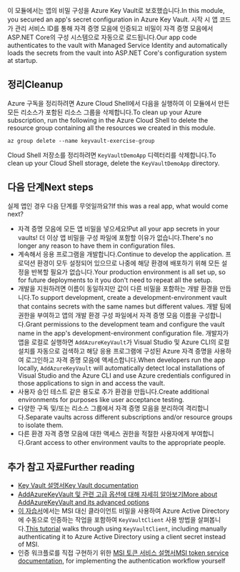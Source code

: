 <span data-ttu-id="edb2b-101">이 모듈에서는 앱의 비밀 구성을 Azure Key Vault로 보호했습니다.</span><span class="sxs-lookup"><span data-stu-id="edb2b-101">In this module, you secured an app's secret configuration in Azure Key Vault.</span></span> <span data-ttu-id="edb2b-102">시작 시 앱 코드가 관리 서비스 ID를 통해 자격 증명 모음에 인증되고 비밀이 자격 증명 모음에서 ASP.NET Core의 구성 시스템으로 자동으로 로드됩니다.</span><span class="sxs-lookup"><span data-stu-id="edb2b-102">Our app code authenticates to the vault with Managed Service Identity and automatically loads the secrets from the vault into ASP.NET Core's configuration system at startup.</span></span>

## <a name="cleanup"></a><span data-ttu-id="edb2b-103">정리</span><span class="sxs-lookup"><span data-stu-id="edb2b-103">Cleanup</span></span>

<span data-ttu-id="edb2b-104">Azure 구독을 정리하려면 Azure Cloud Shell에서 다음을 실행하여 이 모듈에서 만든 모든 리소스가 포함된 리소스 그룹을 삭제합니다.</span><span class="sxs-lookup"><span data-stu-id="edb2b-104">To clean up your Azure subscription, run the following in the Azure Cloud Shell to delete the resource group containing all the resources we created in this module.</span></span>

```console
az group delete --name keyvault-exercise-group
```

<span data-ttu-id="edb2b-105">Cloud Shell 저장소를 정리하려면 `KeyVaultDemoApp` 디렉터리를 삭제합니다.</span><span class="sxs-lookup"><span data-stu-id="edb2b-105">To clean up your Cloud Shell storage, delete the `KeyVaultDemoApp` directory.</span></span>

## <a name="next-steps"></a><span data-ttu-id="edb2b-106">다음 단계</span><span class="sxs-lookup"><span data-stu-id="edb2b-106">Next steps</span></span>

<span data-ttu-id="edb2b-107">실제 앱인 경우 다음 단계를 무엇일까요?</span><span class="sxs-lookup"><span data-stu-id="edb2b-107">If this was a real app, what would come next?</span></span>

* <span data-ttu-id="edb2b-108">자격 증명 모음에 모든 앱 비밀을 넣으세요!</span><span class="sxs-lookup"><span data-stu-id="edb2b-108">Put all your app secrets in your vaults!</span></span> <span data-ttu-id="edb2b-109">더 이상 앱 비밀을 구성 파일에 포함할 이유가 없습니다.</span><span class="sxs-lookup"><span data-stu-id="edb2b-109">There's no longer any reason to have them in configuration files.</span></span>
* <span data-ttu-id="edb2b-110">계속해서 응용 프로그램을 개발합니다.</span><span class="sxs-lookup"><span data-stu-id="edb2b-110">Continue to develop the application.</span></span> <span data-ttu-id="edb2b-111">프로덕션 환경이 모두 설정되어 있으므로 나중에 해당 환경에 배포하기 위해 모든 설정을 반복할 필요가 없습니다.</span><span class="sxs-lookup"><span data-stu-id="edb2b-111">Your production environment is all set up, so for future deployments to it you don't need to repeat all the setup.</span></span>
* <span data-ttu-id="edb2b-112">개발을 지원하려면 이름이 동일하지만 값이 다른 비밀을 포함하는 개발 환경을 만듭니다.</span><span class="sxs-lookup"><span data-stu-id="edb2b-112">To support development, create a development-environment vault that contains secrets with the same names but different values.</span></span> <span data-ttu-id="edb2b-113">개발 팀에 권한을 부여하고 앱의 개발 환경 구성 파일에서 자격 증명 모음 이름을 구성합니다.</span><span class="sxs-lookup"><span data-stu-id="edb2b-113">Grant permissions to the development team and configure the vault name in the app's development-environment configuration file.</span></span> <span data-ttu-id="edb2b-114">개발자가 앱을 로컬로 실행하면 `AddAzureKeyVault`가 Visual Studio 및 Azure CLI의 로컬 설치를 자동으로 검색하고 해당 응용 프로그램에 구성된 Azure 자격 증명을 사용하여 로그인하고 자격 증명 모음에 액세스합니다.</span><span class="sxs-lookup"><span data-stu-id="edb2b-114">When developers run the app locally, `AddAzureKeyVault` will automatically detect local installations of Visual Studio and the Azure CLI and use Azure credentials configured in those applications to sign in and access the vault.</span></span>
* <span data-ttu-id="edb2b-115">사용자 승인 테스트 같은 용도로 추가 환경을 만듭니다.</span><span class="sxs-lookup"><span data-stu-id="edb2b-115">Create additional environments for purposes like user acceptance testing.</span></span>
* <span data-ttu-id="edb2b-116">다양한 구독 및/또는 리소스 그룹에서 자격 증명 모음을 분리하여 격리합니다.</span><span class="sxs-lookup"><span data-stu-id="edb2b-116">Separate vaults across different subscriptions and/or resource groups to isolate them.</span></span>
* <span data-ttu-id="edb2b-117">다른 환경 자격 증명 모음에 대한 액세스 권한을 적절한 사용자에게 부여합니다.</span><span class="sxs-lookup"><span data-stu-id="edb2b-117">Grant access to other environment vaults to the appropriate people.</span></span>

## <a name="further-reading"></a><span data-ttu-id="edb2b-118">추가 참고 자료</span><span class="sxs-lookup"><span data-stu-id="edb2b-118">Further reading</span></span>

* [<span data-ttu-id="edb2b-119">Key Vault 설명서</span><span class="sxs-lookup"><span data-stu-id="edb2b-119">Key Vault documentation</span></span>](https://docs.microsoft.com/azure/key-vault/)
* [<span data-ttu-id="edb2b-120">AddAzureKeyVault 및 관련 고급 옵션에 대해 자세히 알아보기</span><span class="sxs-lookup"><span data-stu-id="edb2b-120">More about AddAzureKeyVault and its advanced options</span></span>](https://docs.microsoft.com/aspnet/core/security/key-vault-configuration?view=aspnetcore-2.1&tabs=aspnetcore2x)
* <span data-ttu-id="edb2b-121">[이 자습서](https://docs.microsoft.com/azure/key-vault/key-vault-use-from-web-application)에서는 MSI 대신 클라이언트 비밀을 사용하여 Azure Active Directory에 수동으로 인증하는 작업을 포함하여 `KeyVaultClient` 사용 방법을 살펴봅니다.</span><span class="sxs-lookup"><span data-stu-id="edb2b-121">[This tutorial](https://docs.microsoft.com/azure/key-vault/key-vault-use-from-web-application) walks through using `KeyVaultClient`, including manually authenticating it to Azure Active Directory using a client secret instead of MSI.</span></span>
* <span data-ttu-id="edb2b-122">인증 워크플로를 직접 구현하기 위한 [MSI 토큰 서비스 설명서](https://docs.microsoft.com/azure/app-service/app-service-managed-service-identity#using-the-rest-protocol)</span><span class="sxs-lookup"><span data-stu-id="edb2b-122">[MSI token service documentation](https://docs.microsoft.com/azure/app-service/app-service-managed-service-identity#using-the-rest-protocol), for implementing the authentication workflow yourself</span></span>